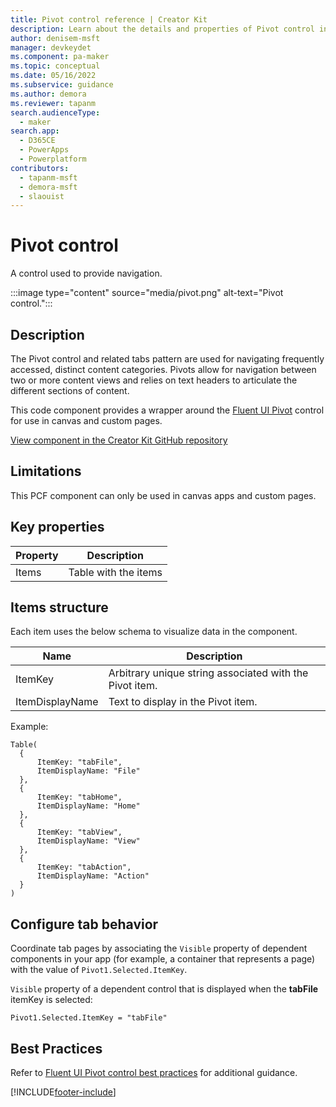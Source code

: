 ```yaml
---
title: Pivot control reference | Creator Kit
description: Learn about the details and properties of Pivot control in the Creator Kit.
author: denisem-msft
manager: devkeydet
ms.component: pa-maker
ms.topic: conceptual
ms.date: 05/16/2022
ms.subservice: guidance
ms.author: demora
ms.reviewer: tapanm
search.audienceType: 
  - maker
search.app: 
  - D365CE
  - PowerApps
  - Powerplatform
contributors:
  - tapanm-msft
  - demora-msft
  - slaouist
---
```


# Pivot control

A control used to provide navigation.

:::image type="content" source="media/pivot.png" alt-text="Pivot control.":::

## Description

The Pivot control and related tabs pattern are used for navigating frequently accessed, distinct content categories. Pivots allow for navigation between two or more content views and relies on text headers to articulate the different sections of content.

This code component provides a wrapper around the [Fluent UI Pivot](https://developer.microsoft.com/fluentui#/controls/web/pivot) control for use in canvas and custom pages.

[View component in the Creator Kit GitHub repository](https://github.com/microsoft/powercat-creator-kit/tree/main/CreatorKitCore/SolutionPackage/Controls/cat_PowerCAT.Pivot)

## Limitations

This PCF component can only be used in canvas apps and custom pages.

## Key properties

| Property | Description |
| -------- | ----------- |
| Items | Table with the items |

## Items structure

Each item uses the below schema to visualize data in the component. 

| Name | Description |
| ------ | ----------- |
| ItemKey | Arbitrary unique string associated with the Pivot item. |
| ItemDisplayName | Text to display in the Pivot item. |

Example:

  ```powerapps-dot
Table(
    {
        ItemKey: "tabFile",
        ItemDisplayName: "File"
    },
    {
        ItemKey: "tabHome",
        ItemDisplayName: "Home"
    },
    {
        ItemKey: "tabView",
        ItemDisplayName: "View"
    },
    {
        ItemKey: "tabAction",
        ItemDisplayName: "Action"
    }
)
  ```


## Configure tab behavior

Coordinate tab pages by associating the `Visible` property of dependent components in your app (for example, a container that represents a page) with the value of `Pivot1.Selected.ItemKey`.

`Visible` property of a dependent control that is displayed when the **tabFile** itemKey is selected:

  ```powerapps-dot
Pivot1.Selected.ItemKey = "tabFile"
  ```

## Best Practices

Refer to [Fluent UI Pivot control best practices](https://developer.microsoft.com/fluentui#/controls/web/pivot) for additional guidance.

[!INCLUDE[footer-include](../../includes/footer-banner.md)]
